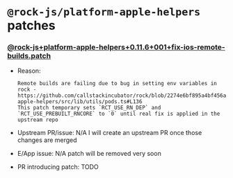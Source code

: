 # `@rock-js/platform-apple-helpers` patches

### [@rock-js+platform-apple-helpers+0.11.6+001+fix-ios-remote-builds.patch](@rock-js+platform-apple-helpers+0.11.6+001+fix-ios-remote-builds.patch)

- Reason:

    ```
    Remote builds are failing due to bug in setting env variables in rock - https://github.com/callstackincubator/rock/blob/2274e6bf895a4bf456a43e795af4bd5166c09463/packages/platform-apple-helpers/src/lib/utils/pods.ts#L136
    This patch temporary sets `RCT_USE_RN_DEP` and `RCT_USE_PREBUILT_RNCORE` to `0` until real fix is applied in the upstream repo
    ```

- Upstream PR/issue: N/A I will create an upstream PR once those changes are merged
- E/App issue: N/A patch will be removed very soon
- PR introducing patch: TODO
